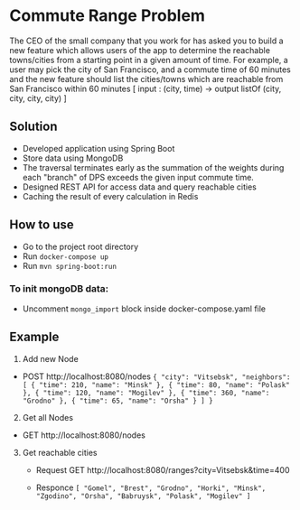# Commute Range Problem
  The CEO of the small company that you work for has asked you to build a new feature which allows users of the
app to determine the reachable towns/cities from a starting point in a given amount of time. For example, a user
may pick the city of San Francisco, and a commute time of 60 minutes and the new feature should list the
cities/towns which are reachable from San Francisco within 60 minutes [ input : (city, time) -> output listOf (city,
city, city, city) ]

## Solution 
  - Developed application using Spring Boot
  - Store data using MongoDB
  - The traversal terminates early as the summation of the weights during
each "branch" of DPS exceeds the given input commute time.
   - Designed REST API for access data and query reachable cities
   - Caching the result of every calculation in Redis
  
## How to use

  - Go to the project root directory
  - Run `docker-compose up`
  - Run `mvn spring-boot:run`
  
### To init mongoDB data:
  - Uncomment `mongo_import` block inside docker-compose.yaml file

## Example

1. Add new Node
  - POST http://localhost:8080/nodes
  `{
        "city": "Vitsebsk",
        "neighbors": [
            {
                "time": 210,
                "name": "Minsk"
            },
            {
                "time": 80,
                "name": "Polask"
            },
            {
                "time": 120,
                "name": "Mogilev"
            },
            {
                "time": 360,
                "name": "Grodno"
            },
            {
                "time": 65,
                "name": "Orsha"
            }
        ]
    }`
2. Get all Nodes
  - GET http://localhost:8080/nodes
  
3. Get reachable cities
   - Request
      GET http://localhost:8080/ranges?city=Vitsebsk&time=400
      
   - Responce
  `[
    "Gomel",
    "Brest",
    "Grodno",
    "Horki",
    "Minsk",
    "Zgodino",
    "Orsha",
    "Babruysk",
    "Polask",
    "Mogilev"
    ]`
  
    
